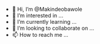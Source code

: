 - 👋 Hi, I’m @Makindeobawole
- 👀 I’m interested in ...
- 🌱 I’m currently learning ...
- 💞️ I’m looking to collaborate on ...
- 📫 How to reach me ...

<!---
Makindeobawole/Makindeobawole is a ✨ special ✨ repository because its `README.md` (this file) appears on your GitHub profile.
You can click the Preview link to take a look at your changes.
--->
